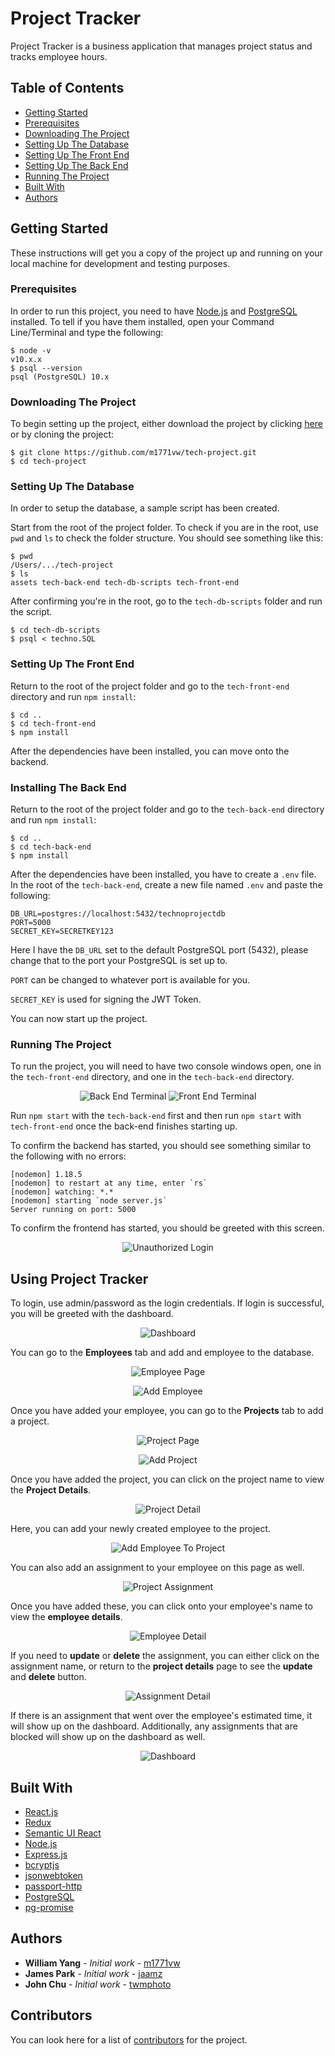 # Project Tracker

Project Tracker is a business application that manages project status and tracks employee hours.

## Table of Contents

- [Getting Started](#getting-started)
- [Prerequisites](#prerequisites)
- [Downloading The Project](#downloading-the-project)
- [Setting Up The Database](#setting-up-the-database)
- [Setting Up The Front End](#setting-up-the-frontend)
- [Setting Up The Back End](#setting-up-the-backend)
- [Running The Project](#running-the-project)
- [Built With](#built-with)
- [Authors](#authors)

## Getting Started

These instructions will get you a copy of the project up and running on your local machine for development and testing purposes. 

### Prerequisites

In order to run this project, you need to have [Node.js](https://nodejs.org/en/) and [PostgreSQL](https://www.postgresql.org/) installed. To tell if you have them installed, open your Command Line/Terminal and type the following:

```
$ node -v
v10.x.x
$ psql --version
psql (PostgreSQL) 10.x
```

### Downloading The Project

To begin setting up the project, either download the project by clicking [here](https://github.com/m1771vw/tech-project/archive/master.zip) or by cloning the project: 

```
$ git clone https://github.com/m1771vw/tech-project.git
$ cd tech-project
```

### Setting Up The Database

In order to setup the database, a sample script has been created.

Start from the root of the project folder. To check if you are in the root, use `pwd` and `ls` to check the folder structure. You should see something like this: 

```
$ pwd
/Users/.../tech-project
$ ls
assets tech-back-end tech-db-scripts tech-front-end
```
After confirming you're in the root, go to the `tech-db-scripts` folder and run the script.

```
$ cd tech-db-scripts
$ psql < techno.SQL
```
<!-- 
If it runs successfully, you will see:
```
DROP DATABASE
CREATE DATABASE
You are now connected to database "technoprojectdb" as user "[user]".
CREATE TABLE
INSERT 0 3
CREATE TABLE
INSERT 0 5
CREATE TABLE
INSERT 0 4
CREATE TABLE
INSERT 0 8
CREATE TABLE
INSERT 0 8
CREATE TABLE
INSERT 0 6
CREATE TABLE
INSERT 0 6
``` -->
### Setting Up The Front End

Return to the root of the project folder and go to the `tech-front-end` directory and run `npm install`:
```
$ cd ..
$ cd tech-front-end
$ npm install
```
After the dependencies have been installed, you can move onto the backend.

### Installing The Back End

Return to the root of the project folder and go to the `tech-back-end` directory and run `npm install`:
```
$ cd ..
$ cd tech-back-end
$ npm install
```
After the dependencies have been installed, you have to create a `.env` file. 
In the root of the `tech-back-end`, create a new file named `.env` and paste the following:
```
DB_URL=postgres://localhost:5432/technoprojectdb
PORT=5000
SECRET_KEY=SECRETKEY123
```
Here I have the `DB_URL` set to the default PostgreSQL port (5432), please change that to the port your PostgreSQL is set up to.

`PORT` can be changed to whatever port is available for you.

`SECRET_KEY` is used for signing the JWT Token.

You can now start up the project.

### Running The Project

To run the project, you will need to have two console windows open, one in the `tech-front-end` directory, and one in the `tech-back-end` directory. 

<p align="center">
  <img src="./assets/screenshots/terminal2.png" alt="Back End Terminal"/>
  <img src="./assets/screenshots/terminal1.png" alt="Front End Terminal"/>
</p>

Run `npm start` with the `tech-back-end` first and then run `npm start` with `tech-front-end` once the back-end finishes starting up.

To confirm the backend has started, you should see something similar to the following with no errors:

```
[nodemon] 1.18.5
[nodemon] to restart at any time, enter `rs`
[nodemon] watching: *.*
[nodemon] starting `node server.js`
Server running on port: 5000
```

To confirm the frontend has started, you should be greeted with this screen.

<p align="center">
  <img src="./assets/screenshots/unauthorizedLogin.png" alt="Unauthorized Login"/>
</p>

## Using Project Tracker

To login, use admin/password as the login credentials. If login is successful, you will be greeted with the dashboard.

<p align="center">
  <img src="./assets/screenshots/dashboard.png" alt="Dashboard"/>
</p>

You can go to the **Employees** tab and add and employee to the database. 

<p align="center">
  <img src="./assets/screenshots/employeePage.png" alt="Employee Page"/>
</p>

<p align="center">
  <img src="./assets/screenshots/addEmployee.png" alt="Add Employee"/>
</p>

Once you have added your employee, you can go to the **Projects** tab to add a project.

<p align="center">
  <img src="./assets/screenshots/projectPage.png" alt="Project Page"/>
</p>

<p align="center">
  <img src="./assets/screenshots/addProject.png" alt="Add Project"/>
</p>

Once you have added the project, you can click on the project name to view the **Project Details**.

<p align="center">
  <img src="./assets/screenshots/projectDetail.png" alt="Project Detail"/>
</p>

Here, you can add your newly created employee to the project.

<p align="center">
  <img src="./assets/screenshots/addEmployeeToProject.png" alt="Add Employee To Project"/>
</p>

You can also add an assignment to your employee on this page as well.

<p align="center">
  <img src="./assets/screenshots/createProjectAssignment.png" alt="Project Assignment"/>
</p>

Once you have added these, you can click onto your employee's name to view the **employee details**.

<p align="center">
  <img src="./assets/screenshots/employeeDetail.png" alt="Employee Detail"/>
</p>

If you need to **update** or **delete** the assignment, you can either click on the assignment name, or return to the **project details** page to see the **update** and **delete** button.

<p align="center">
  <img src="./assets/screenshots/assignmentDetail.png" alt="Assignment Detail"/>
</p>

If there is an assignment that went over the employee's estimated time, it will show up on the dashboard. Additionally, any assignments that are blocked will show up on the dashboard as well.

<p align="center">
  <img src="./assets/screenshots/dashboardOverTime.png" alt="Dashboard"/>
</p>

## Built With

* [React.js](https://reactjs.org/) 
* [Redux](https://redux.js.org/)
* [Semantic UI React](https://react.semantic-ui.com/)
* [Node.js](https://nodejs.org/en/) 
* [Express.js](https://expressjs.com/) 
* [bcryptjs](https://www.npmjs.com/package/bcryptjs)
* [jsonwebtoken](https://www.npmjs.com/package/jsonwebtoken)
* [passport-http](http://www.passportjs.org/docs/basic-digest/)
* [PostgreSQL](https://www.postgresql.org/) 
* [pg-promise](https://www.npmjs.com/package/pg-promise)



## Authors

* **William Yang** - *Initial work* - [m1771vw](https://github.com/m1771vw)
* **James Park**   - *Initial work* - [jaamz](https://github.com/jaamz)
* **John Chu**     - *Initial work* - [twmphoto](https://github.com/twmphoto)


## Contributors

You can look here for a list of [contributors](https://github.com/m1771vw/tech-project/graphs/contributors) for the project.